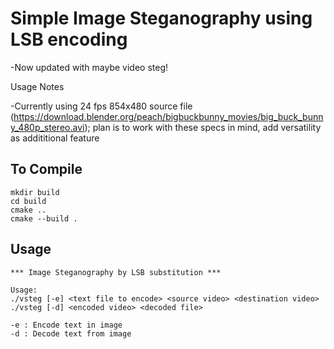 # Simple Image Steganography using LSB encoding
-Now updated with maybe video steg!

Usage Notes 

  -Currently using 24 fps 854x480 source file (https://download.blender.org/peach/bigbuckbunny_movies/big_buck_bunny_480p_stereo.avi);
  plan is to work with these specs in mind, add versatility as addititional feature 

## To Compile

~~~~
mkdir build
cd build
cmake ..
cmake --build .
~~~~

## Usage

~~~~
*** Image Steganography by LSB substitution ***

Usage:  
./vsteg [-e] <text file to encode> <source video> <destination video>
./vsteg [-d] <encoded video> <decoded file>

-e : Encode text in image
-d : Decode text from image
~~~~
